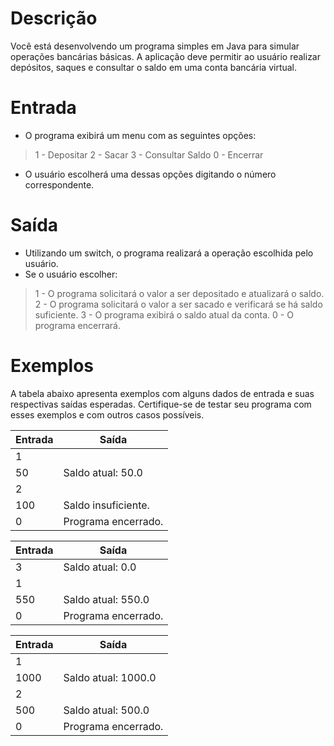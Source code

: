 # Descrição
Você está desenvolvendo um programa simples em Java para simular operações bancárias básicas. A aplicação deve permitir ao usuário realizar depósitos, saques e consultar o saldo em uma conta bancária virtual.

# Entrada
- O programa exibirá um menu com as seguintes opções:

> 1 - Depositar
> 2 - Sacar
> 3 - Consultar Saldo
> 0 - Encerrar

- O usuário escolherá uma dessas opções digitando o número correspondente.

# Saída
- Utilizando um switch, o programa realizará a operação escolhida pelo usuário.
- Se o usuário escolher:

> 1 -  O programa solicitará o valor a ser depositado e atualizará o saldo.
> 2 -  O programa solicitará o valor a ser sacado e verificará se há saldo suficiente.
> 3 -  O programa exibirá o saldo atual da conta.
> 0 -  O programa encerrará.

# Exemplos
A tabela abaixo apresenta exemplos com alguns dados de entrada e suas respectivas saídas esperadas. Certifique-se de testar seu programa com esses exemplos e com outros casos possíveis.

| 	Entrada |	Saída 				|
|-----------|-----------------------|
|	1		|						|
|	50		| 	Saldo atual: 50.0	|
|	2		|						|
|	100		| 	Saldo insuficiente.	|
|	0		|	Programa encerrado.	|


| 	Entrada |	Saída 				|
|-----------|-----------------------|
|	3		| 	Saldo atual: 0.0	|
|	1		| 						|
|	550		|	Saldo atual: 550.0	|
|	0		|	Programa encerrado.	|


| 	Entrada |	Saída 				|
|-----------|-----------------------|
|	1		|						|
|	1000	| 	Saldo atual: 1000.0	|
|	2		|						|
|	500		| 	Saldo atual: 500.0	|
|	0		|	Programa encerrado.	|